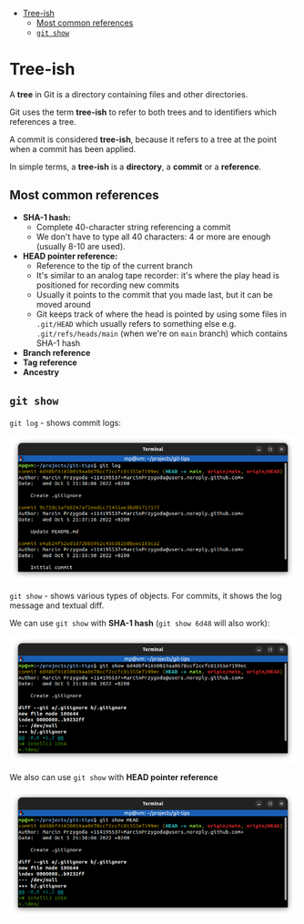 <!-- TOC -->
* [Tree-ish](#tree-ish)
  * [Most common references](#most-common-references)
  * [`git show`](#git-show)
<!-- TOC -->

# Tree-ish

A **tree** in Git is a directory containing files and other directories.

Git uses the term **tree-ish** to refer to both trees and to identifiers which references a tree.

A commit is considered **tree-ish**, because it refers to a tree at the point when a commit has been applied.

In simple terms, a **tree-ish** is a **directory**, a **commit** or a **reference**.

## Most common references
* **SHA-1 hash:**
  * Complete 40-character string referencing a commit
  * We don't have to type all 40 characters: 4 or more are enough (usually 8-10 are used).
* **HEAD pointer reference:**
  * Reference to the tip of the current branch
  * It's similar to an analog tape recorder: it's where the play head is positioned for recording new commits
  * Usually it points to the commit that you made last, but it can be moved around
  * Git keeps track of where the head is pointed by using some files in `.git/HEAD` which usually refers to something else e.g. `.git/refs/heads/main` (when we're on `main` branch) which contains SHA-1 hash
* **Branch reference**
* **Tag reference**
* **Ancestry**

## `git show`

`git log` - shows commit logs:

![git-log.png](images/git-log.png)

`git show` - shows various types of objects. For commits, it shows the log message and textual diff.

We can use `git show` with **SHA-1 hash** (`git show 6d48` will also work):

![git-show-sha-1.png](images/git-show-sha-1.png)

We also can use `git show` with **HEAD pointer reference**

![git-show-head.png](images/git-show-head.png)